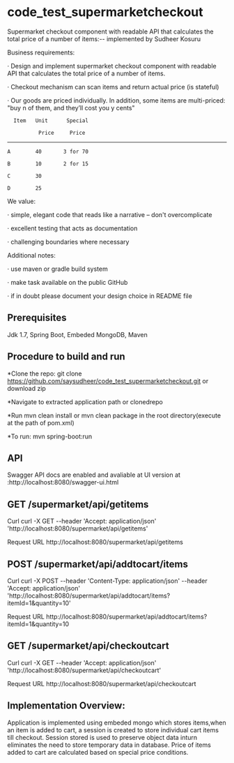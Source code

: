 # code_test_supermarketcheckout
Supermarket checkout component with readable API that calculates the total price of a number of items:-- implemented by Sudheer Kosuru


Business requirements:

· Design and implement supermarket checkout component with readable API that calculates the total price of a number of items.

· Checkout mechanism can scan items and return actual price (is stateful)

· Our goods are priced individually. In addition, some items are multi-priced: "buy n of them, and they’ll cost you y cents"

      Item   Unit      Special

              Price     Price

  --------------------------

    A        40       3 for 70

    B        10       2 for 15

    C        30

    D        25
    
We value:

· simple, elegant code that reads like a narrative – don't overcomplicate

· excellent testing that acts as documentation

· challenging boundaries where necessary

Additional notes:

· use maven or gradle build system

· make task available on the public GitHub

· if in doubt please document your design choice in README file

Prerequisites
-------------- 
Jdk 1.7, 
Spring Boot, 
Embeded MongoDB, 
Maven

Procedure to build and run
--------------------------

*Clone the repo: git clone https://github.com/saysudheer/code_test_supermarketcheckout.git  or download zip

*Navigate to extracted application path or clonedrepo

*Run mvn clean install or mvn clean package in the root directory(execute at the path of pom.xml)

*To run: mvn spring-boot:run

API
----

Swagger API docs are enabled and avaliable at UI version at :http://localhost:8080/swagger-ui.html

GET /supermarket/api/getitems
------------------------------
Curl
	curl -X GET --header 'Accept: application/json' 'http://localhost:8080/supermarket/api/getitems'

Request URL
	http://localhost:8080/supermarket/api/getitems

POST /supermarket/api/addtocart/items
-------------------------------------

Curl
	curl -X POST --header 'Content-Type: application/json' --header 'Accept: application/json' 'http://localhost:8080/supermarket/api/addtocart/items?itemId=1&quantity=10'

Request URL
	http://localhost:8080/supermarket/api/addtocart/items?itemId=1&quantity=10

GET /supermarket/api/checkoutcart
----------------------------------

Curl
	curl -X GET --header 'Accept: application/json' 'http://localhost:8080/supermarket/api/checkoutcart'

Request URL
	http://localhost:8080/supermarket/api/checkoutcart

Implementation Overview:
-----------------------
Application is implemented using embeded mongo which stores items,when an item is added to cart, a session is created to store individual cart items till checkout.
Session stored is used to preserve object data inturn eliminates the need to store temporary data in database.
Price of items added to cart are calculated based on special price conditions.
